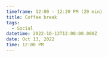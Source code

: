 ```yaml
---
timeframe: 12:00 - 12:20 PM (20 min)
title: Coffee break
tags:
  - Social
datetime: 2022-10-13T12:00:00.000Z
date: Oct 13, 2022
time: 12:00 PM
---
```

